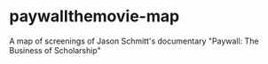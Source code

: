# paywallthemovie-map

A map of screenings of Jason Schmitt's documentary "Paywall: The Business of Scholarship"